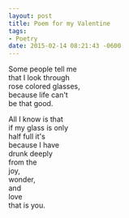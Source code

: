 ```yaml
---
layout: post
title: Poem for my Valentine
tags:
- Poetry
date: 2015-02-14 08:21:43 -0600
---
```


Some people tell me  
that I look through  
rose colored glasses,  
because life can't  
be that good.

All I know is that  
if my glass is only  
half full it's  
because I have  
drunk deeply  
from the  
joy,  
wonder,  
and  
love  
that is you.

